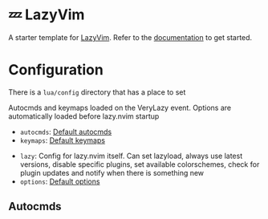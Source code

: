 # 💤 LazyVim

A starter template for [LazyVim](https://github.com/LazyVim/LazyVim).
Refer to the [documentation](https://lazyvim.github.io/installation) to get started.

# Configuration

There is a `lua/config` directory that has a place to set

Autocmds and keymaps loaded on the VeryLazy event. Options are automatically loaded before lazy.nvim startup

- `autocmds`: [Default autocmds](https://github.com/LazyVim/LazyVim/blob/main/lua/lazyvim/config/autocmds.lua)
- `keymaps`: [Default keymaps](https://github.com/LazyVim/LazyVim/blob/main/lua/lazyvim/config/keymaps.lua)

* `lazy`: Config for lazy.nvim itself. Can set lazyload, always use latest versions, disable specific plugins, set available colorschemes, check for plugin updates and notify when there is something new
* `options`: [Default options](https://github.com/LazyVim/LazyVim/blob/main/lua/lazyvim/config/options.lua)

## Autocmds
